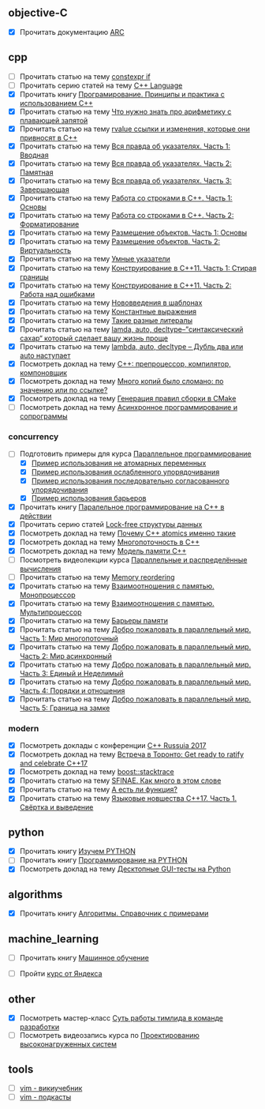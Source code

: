 ## objective-C
- [x] Прочитать документацию [ARC](https://clang.llvm.org/docs/AutomaticReferenceCounting.html)
## cpp
- [ ] Прочитать статью на тему [constexpr if](https://habrahabr.ru/post/351970)
- [ ] Прочитать серию статей на тему [C++ Language](http://en.cppreference.com/w/cpp/language)
- [x] Прочитать книгу [Програмирование. Принципы и практика с использованием C++]()
- [x] Прочитать статью на тему [Что нужно знать про арифметику с плавающей запятой](https://habrahabr.ru/post/112953)
- [x] Прочитать статью на тему [rvalue ссылки и изменения, которые они привносят в С++](http://scrutator.me/post/2011/08/02/rvalue-refs.aspx)
- [x] Прочитать статью на тему [Вся правда об указателях. Часть 1: Вводная](http://scrutator.me/post/2015/11/26/pointers_demystified_p1.aspx)
- [x] Прочитать статью на тему [Вся правда об указателях. Часть 2: Памятная](http://scrutator.me/post/2015/12/30/pointers_demystified_p2.aspx)
- [x] Прочитать статью на тему [Вся правда об указателях. Часть 3: Завершающая](http://scrutator.me/post/2016/03/30/pointers_demystified_p3.aspx)
- [x] Прочитать статью на тему [Работа со строками в C++. Часть 1: Основы](http://scrutator.me/post/2014/09/02/cpp_strings_basics.aspx)
- [x] Прочитать статью на тему [Работа со строками в С++. Часть 2: Форматирование](http://scrutator.me/post/2014/10/01/cpp_strings_formatting.aspx)
- [x] Прочитать статью на тему [Размещение объектов. Часть 1: Основы](http://scrutator.me/post/2014/01/29/objects_memory_layout_p1.aspx)
- [x] Прочитать статью на тему [Размещение объектов. Часть 2: Виртуальность](http://scrutator.me/post/2014/06/02/objects_memory_layout_p2.aspx)
- [x] Прочитать статью на тему [Умные указатели](http://scrutator.me/post/2012/01/18/smart-pointers.aspx)
- [x] Прочитать статью на тему [Конструирование в C++11. Часть 1: Стирая границы](http://scrutator.me/post/2012/11/16/new-ctors-p1.aspx)
- [x] Прочитать статью на тему [Конструирование в C++11. Часть 2: Работа над ошибками](http://scrutator.me/post/2012/12/18/new-ctors-p2.aspx)
- [x] Прочитать статью на тему [Нововведения в шаблонах](http://scrutator.me/post/2013/01/18/template-innovations.aspx)
- [x] Прочитать статью на тему [Константные выражения](http://scrutator.me/post/2013/11/19/constant_expressions.aspx)
- [x] Прочитать статью на тему [Такие разные литералы](http://scrutator.me/post/2013/12/29/various_literals.aspx)
- [x] Прочитать статью на тему [lamda, auto, decltype–”синтаксический сахар“ который сделает вашу жизнь проще](http://scrutator.me/post/2011/10/14/lamda-auto-decltype.aspx)
- [x] Прочитать статью на тему [lambda, auto, decltype – Дубль два или auto наступает](http://scrutator.me/post/2014/07/08/lambda_auto_decltype_cpp14.aspx)
- [x] Посмотреть доклад на тему [C++: препроцессор, компилятор, компоновщик](https://events.yandex.ru/lib/talks/1936/)
- [x] Посмотреть доклад на тему [Много копий было сломано: по значению или по ссылке?](https://events.yandex.ru/lib/talks/4799/)
- [x] Посмотреть доклад на тему [Генерация правил сборки в CMake](https://events.yandex.ru/lib/talks/3548/)
- [ ] Посмотреть доклад на тему [Асинхронное программирование и сопрограммы](https://events.yandex.ru/lib/talks/1761/)

### concurrency
- [ ] Подготовить примеры для курса [Параллельное программирование](https://github.com/justcppdeveloper-cpp-examples-c02)
  - [x] [Пример использования не атомарных переменных](https://github.com/justcppdeveloper-cpp-examples-c02/ll_e01)
  - [x] [Пример использования ослабленного упорядочивания](https://github.com/justcppdeveloper-cpp-examples-c02/ll_e02)
  - [x] [Пример использования последовательно согласованного упорядочивания](https://github.com/justcppdeveloper-cpp-examples-c02/ll_e03)
  - [x] [Пример использования барьеров](https://github.com/justcppdeveloper-cpp-examples-c02/ll_e05)
- [x] Прочитать книгу [Паралельное программирование на С++ в действии]()
- [x] Прочитать серию статей [Lock-free структуры данных](https://m.habrahabr.ru/users/khizmax/topics)
- [x] Посмотреть доклад на тему [Почему C++ atomics именно такие](https://events.yandex.ru/lib/talks/3550/)
- [x] Посмотреть доклад на тему [Многопоточность в С++](https://events.yandex.ru/lib/talks/4185/)
- [x] Посмотреть доклад на тему [Модель памяти C++](https://www.youtube.com/watch?v=SIZmLPtcZiE)
- [ ] Посмотреть видеолекции курса [Параллельные и распределённые вычисления](https://yandexdataschool.ru/edu-process/courses/parallel#item-1)
- [ ] Прочитать статью на тему [Memory reordering](https://habrahabr.ru/post/209128/)
- [x] Прочитать статью на тему [Взаимоотношения с памятью. Монопроцессор](http://scrutator.me/post/2014/11/01/cpu_memory_inter_uniprocessor.aspx)
- [x] Прочитать статью на тему [Взаимоотношения с памятью. Мультипроцессор](http://scrutator.me/post/2015/04/05/cpu_memory_inter_multiprocessor.aspx)
- [x] Прочитать статью на тему [Барьеры памяти](http://scrutator.me/post/2015/05/16/memory_barriers.aspx)
- [x] Прочитать статью на тему [Добро пожаловать в параллельный мир. Часть 1: Мир многопоточный](http://scrutator.me/post/2012/04/04/parallel-world-p1.aspx)
- [x] Прочитать статью на тему [Добро пожаловать в параллельный мир. Часть 2: Мир асинхронный](http://scrutator.me/post/2012/06/03/parallel-world-p2.aspx)
- [x] Прочитать статью на тему [Добро пожаловать в параллельный мир. Часть 3: Единый и Неделимый](http://scrutator.me/post/2012/08/28/parallel-world-p3.aspx)
- [x] Прочитать статью на тему [Добро пожаловать в параллельный мир. Часть 4: Порядки и отношения](http://scrutator.me/post/2015/08/14/parallel-world-p4.aspx)
- [x] Прочитать статью на тему [Добро пожаловать в параллельный мир. Часть 5: Граница на замке](http://scrutator.me/post/2015/10/15/parallel_world_p5.aspx)

### modern
- [x] Посмотреть доклады с конференции [C++ Russuia 2017](https://www.youtube.com/playlist?list=PLZN9ZGiWZoZojYik8EdApUgPwa0YM3Yuz)
- [x] Посмотреть доклад на тему [Встреча в Торонто: Get ready to ratify and celebrate C++17](https://events.yandex.ru/lib/talks/4801/)
- [x] Посмотреть доклад на тему [boost::stacktrace](https://events.yandex.ru/lib/talks/4186/)
- [x] Прочитать статью на тему [SFINAE. Как много в этом слове](http://scrutator.me/post/2016/12/12/sfinae.aspx)
- [x] Прочитать статью на тему [А есть ли функция?](http://scrutator.me/post/2017/04/10/has_function_metaprogramming.aspx)
- [x] Прочитать статью на тему [Языковые новшества C++17. Часть 1. Свёртка и выведение](http://scrutator.me/post/2017/08/11/cpp17_lang_features_p1.aspx)
  
## python
- [x] Прочитать книгу [Изучем PYTHON]()
- [ ] Прочитать книгу [Программирование на PYTHON]()
- [x] Посмотреть доклад на тему [Десктопные GUI-тесты на Python](https://www.youtube.com/watch?v=6rrgmjVFZ_E)
  
## algorithms
- [x] Прочитать книгу [Алгоритмы. Справочник с примерами](https://justcppdeveloper.slack.com/files/justcppdeveloper/F6J2P6GG5/algoritmy_spravochnik_s_primerami_na_c_c__java_i_python.pdf)

## machine_learning
- [ ] Прочитать книгу [Машинное обучение](https://justcppdeveloper.slack.com/files/justcppdeveloper/F6HCJLG81/machinelearning.pdf)

- [ ] Пройти [курс от Яндекса](https://www.coursera.org/learn/vvedenie-mashinnoe-obuchenie)

## other
- [x] Посмотреть мастер-класс [Суть работы тимлида в команде разработки](https://www.youtube.com/watch?v=txIugeFSiYw)
- [ ] Посмотреть видеозапись курса по [Проектированию высоконагруженных систем](https://www.youtube.com/playlist?list=PLrCZzMib1e9qozAkJm0-IyBO2pkUdBLlM)

## tools
- [ ] [vim - викиучебник](https://ru.wikibooks.org/wiki/Vim)
- [ ] [vim - подкасты](http://vimcasts.org/episodes/archive/)
